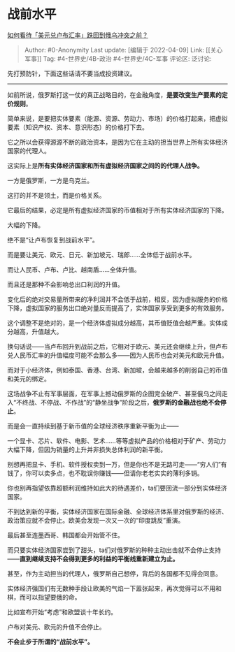 # 战前水平
[如何看待「美元兑卢布汇率」跌回到俄乌冲突之前？](https://www.zhihu.com/question/526652807/answer/2431005619)

> Author: #0-Anonymity
> Last update: [编辑于 2022-04-09]
> Link: [[关心军事]]
> Tag: #4-世界史/4B-政治 #4-世界史/4C-军事
> 评论区:
> 泛讨论:

先打预防针，下面这些话请不要当成投资建议。

---

如前所说，俄罗斯打这一仗的真正战略目的，在金融角度，**是要改变生产要素的定价规则**。

简单来说，是要把实体要素（能源、资源、劳动力、市场）的价格打起来，把虚拟要素（知识产权、资本、意识形态）的价格打下去。

它之所以会获得源源不断的政治资本，是因为它在主动的担当世界上所有实体经济国家的代理人。

这实际上是**所有实体经济国家和所有虚拟经济国家之间的的代理人战争。**

一方是俄罗斯，一方是乌克兰。

这打的并不是领土，而是价格关系。

它最后的结果，必定是所有虚拟经济国家的币值相对于所有实体经济国家的下降。

大幅的下降。

绝不是“让卢布恢复到战前水平”。

而是要让美元、欧元、日元、新加坡元、瑞郎……全体低于战前水平。

而让人民币、卢布、卢比、越南盾……全体升值。

而且还是那种不会影响总出口利润的升值。

变化后的绝对交易量所带来的净利润并不会低于战前，相反，因为虚拟服务的价格下降，虚拟国家的服务出口绝对量反而提高了，实体国家享受到更多的有效服务。

这个调整不是绝对的，是一个经济体虚拟成分越高，其币值贬值会越严重。实体成分越高，升值越大。

换句话说——当卢布回升到战前之后，它相对于欧元、美元还会继续上升，但卢布兑人民币汇率的升值幅度可能不会那么多——因为人民币也会对美元和欧元升值。

而对于小经济体，例如泰国、香港、台湾、新加坡，会越来越多的削弱自己的币值和美元的绑定。

这场战争不止有军事层面，在军事上撼动俄罗斯的企图完全破产、甚至俄乌之间走入“不终战、不停战、不作战”的“静坐战争”阶段之后，**俄罗斯的金融战也绝不会停止**。

而是会一直持续到基于新币值的全球经济秩序重新平衡为止——

一个显卡、芯片、软件、电影、艺术……等等虚拟产品的价格相对于矿产、劳动力大幅下降，但因为销量的上升并非损失总体利润的新平衡。

别想再把显卡、手机、软件授权卖到一万，但是你也不是无路可走——“穷人们”有钱了，你可以卖多点，也不耽误你赚钱——但请你老老实实的薄利多销。

你也别再指望依靠超额利润维持如此大的待遇差价，ta们要回流一部分到实体经济国家。

不到达到新的平衡，实体经济国家在国际金融、全球经济体系里对俄罗斯的经济、政治策应就不会停止。欧美会发现一次又一次的“印度跳反”重演。

最后甚至连墨西哥、韩国都会开始管不住。

而只要实体经济国家尝到了甜头，ta们对俄罗斯的种种主动出击就不会停止支持——**直到继续支持不会得到更多的利益的平衡线重新建立为止。**

甚至，作为主动担当的代理人，俄罗斯自己想停，背后的各国都不见得会同意。

实体经济强国们有无数种手段让欧美的气焰一下嚣张起来，再次觉得可以不用和棋，而可以指望要俄的命。

比如宣布开始“考虑”和欧盟谈十年长约。

卢布对美元、欧元的升值不会停止。

**不会止步于所谓的“战前水平”。**
